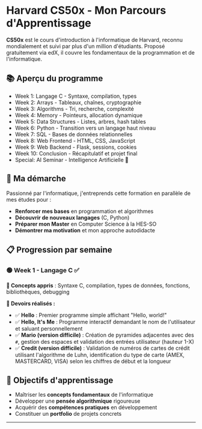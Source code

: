 # Harvard CS50x - Mon Parcours d'Apprentissage

**CS50x** est le cours d'introduction à l'informatique de Harvard, reconnu mondialement et suivi par plus d'un million d'étudiants. Proposé gratuitement via edX, il couvre les fondamentaux de la programmation et de l'informatique.

## 📚 Aperçu du programme
- Week 1: Langage C - Syntaxe, compilation, types
- Week 2: Arrays - Tableaux, chaînes, cryptographie  
- Week 3: Algorithms - Tri, recherche, complexité
- Week 4: Memory - Pointeurs, allocation dynamique
- Week 5: Data Structures - Listes, arbres, hash tables
- Week 6: Python - Transition vers un langage haut niveau
- Week 7: SQL - Bases de données relationnelles
- Week 8: Web Frontend - HTML, CSS, JavaScript
- Week 9: Web Backend - Flask, sessions, cookies
- Week 10: Conclusion - Récapitulatif et projet final
- Special: AI Seminar - Intelligence Artificielle 🤖

## 🎯 Ma démarche
Passionné par l'informatique, j'entreprends cette formation en parallèle de mes études pour :
- **Renforcer mes bases** en programmation et algorithmes
- **Découvrir de nouveaux langages** (C, Python)
- **Préparer mon Master** en Computer Science à la HES-SO
- **Démontrer ma motivation** et mon approche autodidacte

## 📋 Progression par semaine

### 🟢 Week 1 - Langage C ✅
**🔧 Concepts appris** : Syntaxe C, compilation, types de données, fonctions, bibliothèques, debugging

**📝 Devoirs réalisés :**
- ✅ **Hello** : Premier programme simple affichant "Hello, world!"
- ✅ **Hello, It's Me** : Programme interactif demandant le nom de l'utilisateur et saluant personnellement
- ✅ **Mario (version difficile)** : Création de pyramides adjacentes avec des `#`, gestion des espaces et validation des entrées utilisateur (hauteur 1-X)
- ✅ **Credit (version difficile)** : Validation de numéros de cartes de crédit utilisant l'algorithme de Luhn, identification du type de carte (AMEX, MASTERCARD, VISA) selon les chiffres de début et la longueur

## 🚀 Objectifs d'apprentissage
- Maîtriser les **concepts fondamentaux** de l'informatique
- Développer une **pensée algorithmique** rigoureuse  
- Acquérir des **compétences pratiques** en développement
- Constituer un **portfolio** de projets concrets

---
